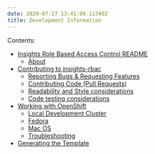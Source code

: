 ```yaml
---
date: 2020-07-27 13:41:09.113492
title: Development Information
---
```

<div id="development-information" class="section">


<div class="toctree-wrapper compound">

<span class="caption-text"> Contents: </span>

  - [Insights Role Based Access Control README](../README/)
      - [About](../README/#about)
  - [Contributing to insights-rbac](../CONTRIBUTING/)
      - [Reporting Bugs & Requesting
        Features](../CONTRIBUTING/#reporting-bugs-requesting-features)
      - [Contributing Code (Pull
        Requests)](../CONTRIBUTING/#contributing-code-pull-requests)
      - [Readability and Style
        considerations](../CONTRIBUTING/#readability-and-style-considerations)
      - [Code testing
        considerations](../CONTRIBUTING/#code-testing-considerations)
  - [Working with OpenShift](../openshift/)
      - [Local Development
        Cluster](../openshift/#local-development-cluster)
      - [Fedora](../openshift/#fedora)
      - [Mac OS](../openshift/#mac-os)
      - [Troubleshooting](../openshift/#troubleshooting)
  - [Generating the Template](../openshift/#generating-the-template)

</div>

</div>